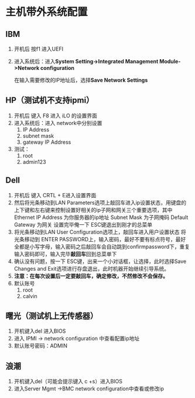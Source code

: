 # 主机带外系统配置

## IBM

1. 开机后 按f1 进入UEFI

2. 进入系统后：进入**System Setting->Integrated Management Module->Network configuration**

   在输入需要修改的IP地址后，选择**Save Network Settings**

## HP（测试机不支持ipmi）

1. 开机后 键入 F8 进入 iLO 的设置界面
2. 进入系统后：进入 network中分别设置
   1.  IP Address
   2. subnet mask
   3. gateway IP Address
3. 测试：
   1. root
   2. admin123

## Dell

1. 开机后 键入 CRTL + E进入设置界面
2. 然后将光条移动到LAN Parameters选项上敲回车进入ip设置状态，用键盘的上下键和左右键来控制设置好相关的ip子网和网关三个重要选项，其中
     Ethernet IP Address  为你服务器的ip地址
     Subnet Mask  为子网掩码
     Default Gateway 为网关
     设置完毕俺一下 ESC键退出到刚才的总菜单
3.  将光条移动到LAN User Configuration选项上，敲回车进入用户设置状态
     将光条移动到  ENTER PASSWORD上，输入密码，最好不要有标点符号，最好全都是小写字母，输入密码之后敲回车会自动跳到confirmpassword下，重复输入密码即可，输入完毕**敲回车**回到总菜单下
4. 确认没有问题，按一下 ESC键，出来一个小对话框，让选择，此时选择Save Changes and Exit选项进行存盘退出，此时机器开始继续引导系统。
5. **注意：在每次设置后一定要敲回车，确定修改，不然修改不会保存。**
6. 默认账号
   1. root
   2. calvin

## 曙光（测试机上无传感器）

1. 开机键入del 进入BIOS
2. 进入 IPMI -> network configuration 中查看配置ip地址
3. 默认账号密码：ADMIN

## 浪潮

1. 开机键入del（可能会提示键入 c +s）进入BIOS
2. 进入Server Mgmt ->BMC network configuration中查看或修改ip